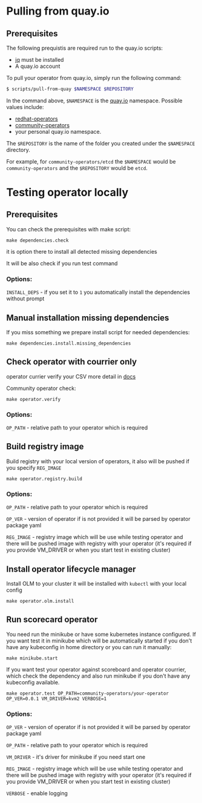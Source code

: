 # Pulling from quay.io

## Prerequisites
The following prequistis are required run to the quay.io scripts:

* [jq](https://stedolan.github.io/jq/) must be installed
* A quay.io account

To pull your operator from quay.io, simply run the following command:
```bash
$ scripts/pull-from-quay $NAMESPACE $REPOSITORY
```

In the command above, `$NAMESPACE` is the [quay.io](https://quay.io) namespace. Possible values include:

* [redhat-operators](https://quay.io/organization/redhat-operators)
* [community-operators](https://quay.io/organization/community-operators)
* your personal quay.io namespace.

The `$REPOSITORY` is the name of the folder you created under the `$NAMESPACE` directory.

For example, for `community-operators/etcd` the `$NAMESPACE` would be `community-operators` and the `$REPOSITORY` would be `etcd`.

# Testing operator locally

## Prerequisites
You can check the prerequisites with make script:
```
make dependencies.check
```

it is option there to install all detected missing dependencies

It will be also check if you run test command

### Options:

` INSTALL_DEPS ` - if you set it to `1` you automatically install the dependencies without prompt

## Manual installation missing dependencies
If you miss something we prepare install script for needed dependencies:

```
make dependencies.install.missing_dependencies
```

## Check operator with courrier only
operator currier verify your CSV more detail in [docs](https://github.com/operator-framework/operator-courier)

Community operator check:

```
make operator.verify
```

### Options:

` OP_PATH ` - relative path to your operator which is required

## Build registry image
Build registry with your local version of operators, it also will be pushed if you specify ` REG_IMAGE `

```
make operator.registry.build
```

### Options:

` OP_PATH ` - relative path to your operator which is required

` OP_VER ` - version of operator if is not provided it will be parsed by operator package yaml

` REG_IMAGE ` - registry image which will be use while testing operator and there will be pushed image with registry with your operator (it's required if you provide VM_DRIVER or when you start test in existing cluster)

## Install operator lifecycle manager
Install OLM to your cluster it will be installed with `kubectl` with your local config

```
make operator.olm.install
```

## Run scorecard operator
You need run the minikube or have some kubernetes instance configured.
If you want test it in minikube which will be automatically started if you don't have any kubeconfig in home directory or you can run it manually: 

```
make minikube.start
```

If you want test your operator against scoreboard and operator courrier, which check the dependency and also run minikube if you don't have any kubeconfig available.

```
make operator.test OP_PATH=community-operators/your-operator OP_VER=0.0.1 VM_DRIVER=kvm2 VERBOSE=1
``` 

### Options:

` OP_VER ` - version of operator if is not provided it will be parsed by operator package yaml
 
` OP_PATH ` - relative path to your operator which is required

` VM_DRIVER ` - it's driver for minikube if you need start one

` REG_IMAGE ` - registry image which will be use while testing operator and there will be pushed image with registry with your operator (it's required if you provide VM_DRIVER or when you start test in existing cluster)

` VERBOSE ` - enable logging